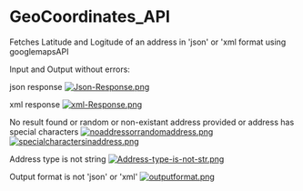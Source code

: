 # GeoCoordinates_API
Fetches Latitude and Logitude of an address in 'json' or 'xml format using googlemapsAPI

Input and Output without errors:

json response
[![Json-Response.png](https://i.postimg.cc/CLnBjd3B/Json-Response.png)](https://postimg.cc/rKcwTyFM)<br/>

xml response
[![xml-Response.png](https://i.postimg.cc/KYGP8y08/xml-Response.png)](https://postimg.cc/0z4MVhgT)<br/>

No result found or random or non-existant address provided or address has special characters
[![noaddressorrandomaddress.png](https://i.postimg.cc/VLwd8WGY/noaddressorrandomaddress.png)](https://postimg.cc/SjZyLCb5)
[![specialcharactersinaddress.png](https://i.postimg.cc/fytjQjB7/specialcharactersinaddress.png)](https://postimg.cc/2LYB4vp3)

Address type is not string
[![Address-type-is-not-str.png](https://i.postimg.cc/6pY0R32v/Address-type-is-not-str.png)](https://postimg.cc/QFK1Zjq8)

Output format is not 'json' or 'xml'
[![outputformat.png](https://i.postimg.cc/NjzXBr2p/outputformat.png)](https://postimg.cc/18DXKXHq)
